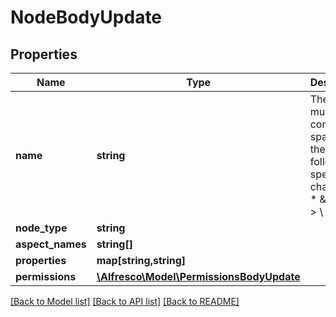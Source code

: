 # NodeBodyUpdate

## Properties
Name | Type | Description | Notes
------------ | ------------- | ------------- | -------------
**name** | **string** | The name must not contain spaces or the following special characters: * \&quot; &lt; &gt; \\ / ? : and |. The character . must not be used at the end of the name. | [optional] 
**node_type** | **string** |  | [optional] 
**aspect_names** | **string[]** |  | [optional] 
**properties** | **map[string,string]** |  | [optional] 
**permissions** | [**\Alfresco\Model\PermissionsBodyUpdate**](PermissionsBodyUpdate.md) |  | [optional] 

[[Back to Model list]](../README.md#documentation-for-models) [[Back to API list]](../README.md#documentation-for-api-endpoints) [[Back to README]](../README.md)


